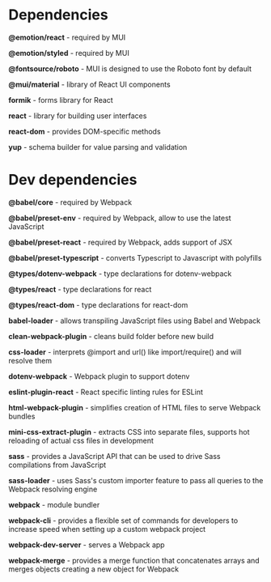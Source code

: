 # Dependencies

**@emotion/react** - required by MUI

**@emotion/styled** - required by MUI

**@fontsource/roboto** - MUI is designed to use the Roboto font by default

**@mui/material** - library of React UI components

**formik** - forms library for React

**react** - library for building user interfaces

**react-dom** - provides DOM-specific methods

**yup** - schema builder for value parsing and validation

# Dev dependencies

**@babel/core** - required by Webpack

**@babel/preset-env** - required by Webpack, allow to use the latest JavaScript

**@babel/preset-react** - required by Webpack, adds support of JSX

**@babel/preset-typescript** - converts Typescript to Javascript with polyfills

**@types/dotenv-webpack** - type declarations for dotenv-webpack

**@types/react** - type declarations for react

**@types/react-dom** - type declarations for react-dom

**babel-loader** - allows transpiling JavaScript files using Babel and Webpack

**clean-webpack-plugin** - cleans build folder before new build

**css-loader** - interprets @import and url() like import/require() and will resolve them

**dotenv-webpack** - Webpack plugin to support dotenv

**eslint-plugin-react** - React specific linting rules for ESLint

**html-webpack-plugin** - simplifies creation of HTML files to serve Webpack bundles

**mini-css-extract-plugin** - extracts CSS into separate files, supports hot reloading of actual css files in development

**sass** - provides a JavaScript API that can be used to drive Sass compilations from JavaScript

**sass-loader** - uses Sass's custom importer feature to pass all queries to the Webpack resolving engine

**webpack** - module bundler

**webpack-cli** - provides a flexible set of commands for developers to increase speed when setting up a custom webpack project

**webpack-dev-server** - serves a Webpack app

**webpack-merge** - provides a merge function that concatenates arrays and merges objects creating a new object for Webpack